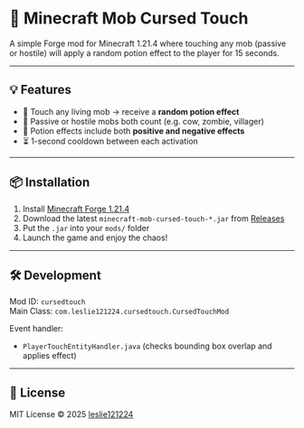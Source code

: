 # 🧪 Minecraft Mob Cursed Touch

A simple Forge mod for Minecraft 1.21.4 where touching any mob (passive or hostile) will apply a random potion effect to the player for 15 seconds.

---

## 💡 Features

- 👣 Touch any living mob → receive a **random potion effect**
- 🧍 Passive or hostile mobs both count (e.g. cow, zombie, villager)
- 🎲 Potion effects include both **positive and negative effects**
- ⏳ 1-second cooldown between each activation

---

## 📦 Installation

1. Install [Minecraft Forge 1.21.4](https://files.minecraftforge.net/)
2. Download the latest `minecraft-mob-cursed-touch-*.jar` from [Releases](#)
3. Put the `.jar` into your `mods/` folder
4. Launch the game and enjoy the chaos!

---

## 🛠 Development

Mod ID: `cursedtouch`  
Main Class: `com.leslie121224.cursedtouch.CursedTouchMod`

Event handler:
- `PlayerTouchEntityHandler.java` (checks bounding box overlap and applies effect)

---

## 📜 License

MIT License © 2025 [leslie121224](https://github.com/leslie121224)
